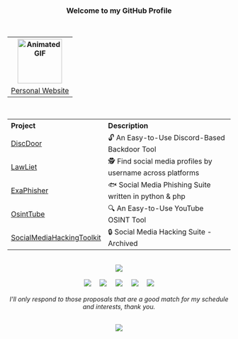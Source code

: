 <div align="center">

<h3>Welcome to my GitHub Profile</h3>

<br>

<table align="personal website">
<tr>
<th><img src="images/website.gif" alt="Animated GIF" width="100" height="100" /></th>  </tr>
<tr>
<td><a href="https://rdwei.github.io/">Personal Website</a></td>

</table>

<br>

  <table>
    <tr>
      <th style="text-align: left;">Project</th>
      <th style="text-align: left;">Description</th>
    </tr>
    <tr>
      <td><a href="https://github.com/rdWei/DiscDoor">DiscDoor</a></td>
      <td>🔓 An Easy-to-Use Discord-Based Backdoor Tool </td>
    </tr>
    <tr>
      <td><a href="https://github.com/rdWei/Lawliet">LawLiet</a></td>
      <td>🕵️ Find social media profiles by username across platforms</td>
    </tr>
    <tr>
      <td><a href="https://github.com/rdWei/exaPhisher">ExaPhisher</a></td>
      <td>🐟 Social Media Phishing Suite written in python & php </td>
    </tr>
    <tr>
      <td><a href="https://github.com/rdWei/OsintTube">OsintTube</a></td>
      <td>🔍 An Easy-to-Use YouTube OSINT Tool</td>
    </tr>
    <tr>
      <td><a href="https://github.com/rdWei/SocialMediaHackingToolkit">SocialMediaHackingToolkit</a></td>
      <td>🔒 Social Media Hacking Suite - Archived</td>
    </tr>
  </table>
 
<br>

<div align="center">
  <img src="https://github-readme-stats.vercel.app/api/top-langs/?username=rdWei&layout=donut&theme=dark">
</div>

<br>

</div>

<div align="center">
    <a href="https://discord.gg/3r6mkjv6AP"><img src="https://img.shields.io/badge/Discord-7289DA.svg?style=for-the-badge&logo=Discord&logoColor=white"></a>&nbsp;&nbsp;&nbsp;&nbsp;
    <a href="https://www.instagram.com/rdWe_i/""><img src="https://img.shields.io/badge/Instagram-%23E4405F.svg?style=for-the-badge&logo=Instagram&logoColor=white"></a>&nbsp;&nbsp;&nbsp;&nbsp;
    <a href="https://github.com/rdWei/rdWei/blob/main/donate.MD"><img src="https://img.shields.io/badge/Bitcoin-e58900?style=for-the-badge&logo=bitcoin&logoColor=white"></a>&nbsp;&nbsp;&nbsp;&nbsp;
    <a href="https://github.com/rdWei/rdWei/blob/main/donate.MD"><img src="https://img.shields.io/badge/Ethereum-3C3C3D?style=for-the-badge&logo=Ethereum&logoColor=white"></a>&nbsp;&nbsp;&nbsp;&nbsp;
    <a href="https://github.com/rdWei/rdWei/blob/main/donate.MD"><img src="https://img.shields.io/badge/Buy me a coffee-FFDD00?style=for-the-badge&logo=BuyMeACoffee&logoColor=black"></a>
</div>



<br>

<div align="center">
  <i>I'll only respond to those proposals that are a good match for my schedule and interests, thank you.</i>
</div>

<br>

<p align="center"><a href="https://github.com/rdWei">
<img src="https://komarev.com/ghpvc/?username=rdWei&style=flat&color=313131&label=views">
</a></p>
